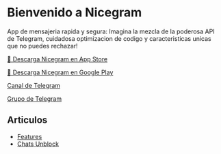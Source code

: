 # Bienvenido a Nicegram

App de mensajeria rapida y segura: Imagina la mezcla de la poderosa API de Telegram, cuidadosa optimizacion de codigo y caracteristicas unicas que no puedes rechazar!


<a href="https://apps.apple.com/app/apple-store/id1608870673?pt=119567154&ct=nicegram.app&mt=8" target="_blank">🍏 Descarga Nicegram en App Store</a>

<a href="https://play.google.com/store/apps/details?id=app.nicegram&utm_source=nicegram.app&utm_medium=main&utm_campaign=web" target="_blank">🤖 Descarga Nicegram en Google Play</a>


<a href="https://t.me/nicegramapp" target="_blank">Canal de Telegram</a>

<a href="https://t.me/nicegram_es" target="_blank">Grupo de Telegram</a>


## Articulos
- [Features](/es/features)
- [Chats Unblock](/es/unblock)
